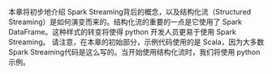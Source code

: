 
本章将初步地介绍 Spark Streaming背后的概念，以及结构化流（Structured Streaming）是如何演变而来的。结构化流的重要的一点是它使用了 Spark DataFrame。这种样式的转变将使得 python 开发人员更易于使用 Spark Streaming。
请注意，在本章的初始部分，示例代码使用的是 Scala，因为大多数 Spark Streaming代码是这么写的。当开始使用结构化流时，我们将使用 python 示例。
